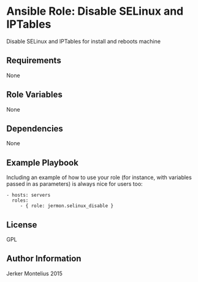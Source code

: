 Ansible Role: Disable SELinux and IPTables
========

Disable SELinux and IPTables for install and reboots machine

Requirements
------------

None

Role Variables
--------------

None

Dependencies
------------

None

Example Playbook
-------------------------

Including an example of how to use your role (for instance, with variables passed in as parameters) is always nice for users too:

    - hosts: servers
      roles:
         - { role: jermon.selinux_disable }

License
-------

GPL

Author Information
------------------

Jerker Montelius 2015
